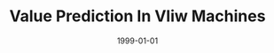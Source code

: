 ---
title: "Value Prediction In Vliw Machines"
date: 1999-01-01
venue: "Proceedings of the 26th Annual International Symposium on Computer Architecture, ISCA 1999, Atlanta, Georgia, USA, May 2-4, 1999"
paperurl: https://doi.org/10.1109/ISCA.1999.765956
authors: "Tarun Nakra, Rajiv Gupta and Mary Lou Soffa"
awards: ""
---